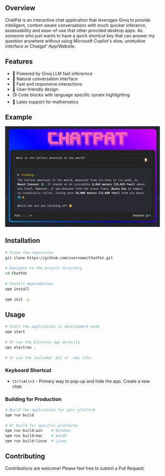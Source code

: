 ## Overview

ChatPat is an interactive chat application that leverages Groq to provide intelligent, context-aware conversations with much quicker inferance, assessability and ease-of-use that other provided desktop apps. As someone who just wants to have a quick shortcut key that can answer my question anywhere without using Microsoft Copilot's slow, unintuitive interface or Chatgpt' App/Website.

## Features

- 🤖 Powered by Groq LLM fast inferernce
- 💬 Natural conversation interface
- 🚀 Fast and responsive interactions
- 📱 User-friendly design
- 📺 Code blocks with language specific synatx highlighting
- 🔢 Latex support for mathematics  

## Example

![ChatPat Example](Readme_Example.png)

## Installation

```bash
# Clone the repository
git clone https://github.com/username/ChatPat.git

# Navigate to the project directory
cd ChatPat

# Install dependencies
npm install

npm init -y

```



## Usage

```bash
# Start the application in development mode
npm start

# Or run the Electron app directly
npx electron .

# Or use the included .bat or .vbs file.
```

### Keyboard Shortcut

- `Ctrl+Alt+I` - Primary way to pop-up and hide the app. Create a new chat.

### Building for Production

```bash
# Build the application for your platform
npm run build

# Or build for specific platforms
npm run build:win    # Windows
npm run build:mac    # macOS
npm run build:linux  # Linux
```

## Contributing

Contributions are welcome! Please feel free to submit a Pull Request.
